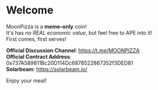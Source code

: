 # Welcome

MoonPizza is a **meme-only** coin!  
It's has _no REAL economic value_, but feel free to APE into it!  
First comes, first serves!

**Official Discussion Channel**: https://t.me/MOONPlZZA  
**Official Contract Address**: 0x737A589811Bc20D114Dc6878522867352f3DED81  
**Solarbeam**: https://solarbeam.io/    

  
Enjoy your meal!
